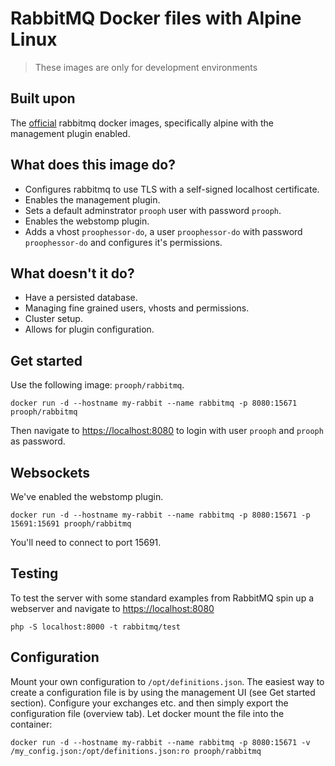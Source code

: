 # RabbitMQ Docker files with Alpine Linux

> These images are only for development environments

## Built upon

The [official](https://hub.docker.com/_/rabbitmq/) rabbitmq docker images, specifically alpine with the management plugin enabled.

## What does this image do?

- Configures rabbitmq to use TLS with a self-signed localhost certificate. 
- Enables the management plugin.
- Sets a default adminstrator `prooph` user with password `prooph`.
- Enables the webstomp plugin.
- Adds a vhost `proophessor-do`, a user `proophessor-do` with password `proophessor-do` and configures it's permissions.

## What doesn't it do?

- Have a persisted database.
- Managing fine grained users, vhosts and permissions.
- Cluster setup.
- Allows for plugin configuration.

## Get started

Use the following image: `prooph/rabbitmq`.

```
docker run -d --hostname my-rabbit --name rabbitmq -p 8080:15671 prooph/rabbitmq
```

Then navigate to [https://localhost:8080](https://localhost:8080) to login with user `prooph` and `prooph` as password.

## Websockets

We've enabled the webstomp plugin.

```
docker run -d --hostname my-rabbit --name rabbitmq -p 8080:15671 -p 15691:15691 prooph/rabbitmq
```

You'll need to connect to port 15691.


## Testing

To test the server with some standard examples from RabbitMQ spin up a webserver and navigate to [https://localhost:8080](https://localhost:8000)

```
php -S localhost:8000 -t rabbitmq/test 
```

## Configuration

Mount your own configuration to `/opt/definitions.json`. The easiest way to create a configuration file is by using
the management UI (see Get started section). Configure your exchanges etc. and then simply export the configuration file (overview tab).
Let docker mount the file into the container:

```
docker run -d --hostname my-rabbit --name rabbitmq -p 8080:15671 -v /my_config.json:/opt/definitions.json:ro prooph/rabbitmq
```
